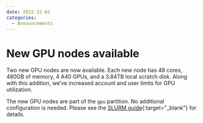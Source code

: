 ```yaml
---
date: 2022-12-01
categories:
  - Announcements
---
```


# New GPU nodes available

Two new GPU nodes are now available. Each new node has 48 cores, 480GB of memory, 4 A40 GPUs, and a 3.84TB local scratch disk. Along with this addition, we’ve increased account and user limits for GPU utilization.

The new GPU nodes are part of the `gpu` partition. No additional configuration is needed. Please see the [SLURM guide](../../user-guide/jobs/running-jobs.md){:target="_blank"} for details.
